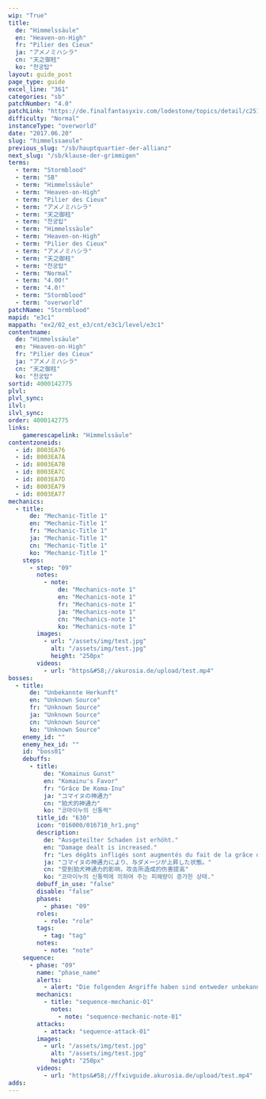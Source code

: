 ```yaml
---
wip: "True"
title:
  de: "Himmelssäule"
  en: "Heaven-on-High"
  fr: "Pilier des Cieux"
  ja: "アメノミハシラ"
  cn: "天之御柱"
  ko: "천궁탑"
layout: guide_post
page_type: guide
excel_line: "361"
categories: "sb"
patchNumber: "4.0"
patchLink: "https://de.finalfantasyxiv.com/lodestone/topics/detail/c2519c232d02fc2394c3830faa364611cd4e610c"
difficulty: "Normal"
instanceType: "overworld"
date: "2017.06.20"
slug: "himmelssaeule"
previous_slug: "/sb/hauptquartier-der-allianz"
next_slug: "/sb/klause-der-grimmigen"
terms:
  - term: "Stormblood"
  - term: "SB"
  - term: "Himmelssäule"
  - term: "Heaven-on-High"
  - term: "Pilier des Cieux"
  - term: "アメノミハシラ"
  - term: "天之御柱"
  - term: "천궁탑"
  - term: "Himmelssäule"
  - term: "Heaven-on-High"
  - term: "Pilier des Cieux"
  - term: "アメノミハシラ"
  - term: "天之御柱"
  - term: "천궁탑"
  - term: "Normal"
  - term: "4.00!"
  - term: "4.0!"
  - term: "Stormblood"
  - term: "overworld"
patchName: "Stormblood"
mapid: "e3c1"
mappath: "ex2/02_est_e3/cnt/e3c1/level/e3c1"
contentname:
  de: "Himmelssäule"
  en: "Heaven-on-High"
  fr: "Pilier des Cieux"
  ja: "アメノミハシラ"
  cn: "天之御柱"
  ko: "천궁탑"
sortid: 4000142775
plvl: 
plvl_sync: 
ilvl: 
ilvl_sync: 
order: 4000142775
links:
    gamerescapelink: "Himmelssäule"
contentzoneids:
  - id: 8003EA76
  - id: 8003EA7A
  - id: 8003EA7B
  - id: 8003EA7C
  - id: 8003EA7D
  - id: 8003EA79
  - id: 8003EA77
mechanics:
  - title:
      de: "Mechanic-Title 1"
      en: "Mechanic-Title 1"
      fr: "Mechanic-Title 1"
      ja: "Mechanic-Title 1"
      cn: "Mechanic-Title 1"
      ko: "Mechanic-Title 1"
    steps:
      - step: "09"
        notes:
          - note:
              de: "Mechanics-note 1"
              en: "Mechanics-note 1"
              fr: "Mechanics-note 1"
              ja: "Mechanics-note 1"
              cn: "Mechanics-note 1"
              ko: "Mechanics-note 1"
        images:
          - url: "/assets/img/test.jpg"
            alt: "/assets/img/test.jpg"
            height: "250px"
        videos:
          - url: "https&#58;//akurosia.de/upload/test.mp4"
bosses:
  - title:
      de: "Unbekannte Herkunft"
      en: "Unknown Source"
      fr: "Unknown Source"
      ja: "Unknown Source"
      cn: "Unknown Source"
      ko: "Unknown Source"
    enemy_id: ""
    enemy_hex_id: ""
    id: "boss01"
    debuffs:
      - title:
          de: "Komainus Gunst"
          en: "Komainu's Favor"
          fr: "Grâce De Koma-Inu"
          ja: "コマイヌの神通力"
          cn: "狛犬的神通力"
          ko: "코마이누의 신통력"
        title_id: "630"
        icon: "016000/016710_hr1.png"
        description:
          de: "Ausgeteilter Schaden ist erhöht."
          en: "Damage dealt is increased."
          fr: "Les dégâts infligés sont augmentés du fait de la grâce de Koma-inu."
          ja: "コマイヌの神通力により、与ダメージが上昇した状態。"
          cn: "受到狛犬神通力的影响，攻击所造成的伤害提高"
          ko: "코마이누의 신통력에 의하여 주는 피해량이 증가한 상태."
        debuff_in_use: "false"
        disable: "false"
        phases:
          - phase: "09"
        roles:
          - role: "role"
        tags:
          - tag: "tag"
        notes:
          - note: "note"
    sequence:
      - phase: "09"
        name: "phase_name"
        alerts:
          - alert: "Die folgenden Angriffe haben sind entweder unbekannt oder haben keine klare Herkunft"
        mechanics:
          - title: "sequence-mechanic-01"
            notes:
              - note: "sequence-mechanic-note-01"
        attacks:
          - attack: "sequence-attack-01"
        images:
          - url: "/assets/img/test.jpg"
            alt: "/assets/img/test.jpg"
            height: "250px"
        videos:
          - url: "https&#58;//ffxivguide.akurosia.de/upload/test.mp4"
adds:
---
```

